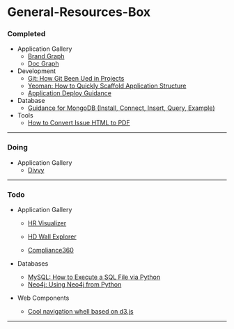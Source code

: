 # General-Resources-Box

### Completed

- Application Gallery
    - [Brand Graph](https://github.com/awesome5team/General-Resources-Box/issues/2)
    - [Doc Graph](https://github.com/awesome5team/General-Resources-Box/issues/3)
- Development
    - [Git: How Git Been Ued in Projects](https://github.com/awesome5team/General-Resources-Box/issues/1)
    - [Yeoman: How to Quickly Scaffold Application Structure](https://github.com/awesome5team/General-Resources-Box/issues/11)
    - [Application Deploy Guidance](https://github.com/awesome5team/General-Resources-Box/issues/17)
- Database
    - [Guidance for MongoDB (Install, Connect, Insert, Query, Example)](https://github.com/awesome5team/General-Resources-Box/issues/8)
- Tools
    - [How to Convert Issue HTML to PDF](https://github.com/awesome5team/General-Resources-Box/issues/18)

-----
### Doing

- Application Gallery
    - [Divvy](https://github.com/awesome5team/General-Resources-Box/issues/5)

-----
### Todo

- Application Gallery
    - [HR Visualizer](https://github.com/awesome5team/General-Resources-Box/issues/12)
    - [HD Wall Explorer](https://github.com/awesome5team/General-Resources-Box/issues/4)

    - [Compliance360](https://github.com/awesome5team/General-Resources-Box/issues/6)
- Databases
    - [MySQL:  How to Execute a SQL File via Python](https://github.com/awesome5team/General-Resources-Box/issues/7)
    - [Neo4j: Using Neo4j from Python](https://github.com/awesome5team/General-Resources-Box/issues/10)

- Web Components
    - [Cool navigation whell based on d3.js](https://github.com/awesome5team/General-Resources-Box/issues/14)

-----